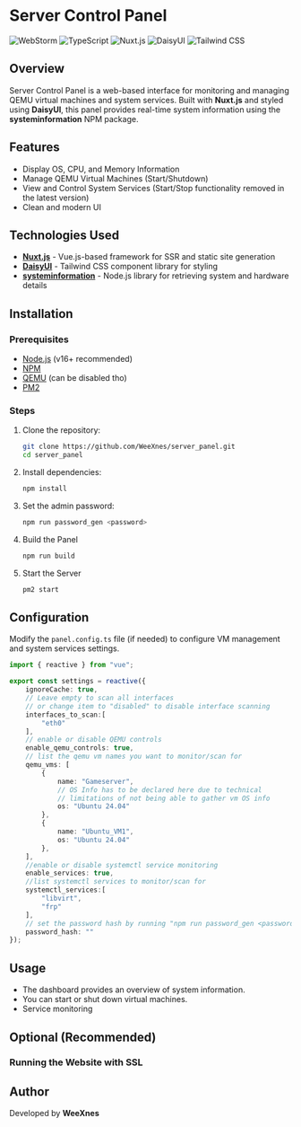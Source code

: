# Server Control Panel


![WebStorm](https://img.shields.io/badge/WebStorm-000000?style=for-the-badge&logo=WebStorm&logoColor=white)
![TypeScript](https://img.shields.io/badge/TypeScript-007ACC?style=for-the-badge&logo=typescript&logoColor=white)
![Nuxt.js](https://img.shields.io/badge/nuxt%20js-00C58E?style=for-the-badge&logo=nuxtdotjs&logoColor=white)
![DaisyUI](https://img.shields.io/badge/daisyUI-1ad1a5?style=for-the-badge&logo=daisyui&logoColor=white)
![Tailwind CSS](https://img.shields.io/badge/Tailwind_CSS-38B2AC?style=for-the-badge&logo=tailwind-css&logoColor=white)

## Overview

Server Control Panel is a web-based interface for monitoring and managing QEMU virtual machines and system services. Built with **Nuxt.js** and styled using **DaisyUI**, this panel provides real-time system information using the **systeminformation** NPM package.

## Features

- Display OS, CPU, and Memory Information
- Manage QEMU Virtual Machines (Start/Shutdown)
- View and Control System Services (Start/Stop functionality removed in the latest version)
- Clean and modern UI

## Technologies Used

- **[Nuxt.js](https://nuxt.com/)** - Vue.js-based framework for SSR and static site generation
- **[DaisyUI](https://daisyui.com/)** - Tailwind CSS component library for styling
- **[systeminformation](https://www.npmjs.com/package/systeminformation)** - Node.js library for retrieving system and hardware details



## Installation

### Prerequisites

- [Node.js](https://nodejs.org/) (v16+ recommended)
- [NPM](https://www.npmjs.com/)
- [QEMU](https://documentation.ubuntu.com/server/how-to/virtualisation/virtual-machine-manager/index.html) (can be disabled tho)
- [PM2](https://pm2.keymetrics.io/)

### Steps

1. Clone the repository:
   ```sh
   git clone https://github.com/WeeXnes/server_panel.git
   cd server_panel
   ```
2. Install dependencies:
   ```sh
   npm install
   ```
3. Set the admin password:
   ```sh
   npm run password_gen <password>
   ```
4. Build the Panel
   ```sh
   npm run build
   ```
5. Start the Server
   ```sh
   pm2 start
   ```

## Configuration

Modify the `panel.config.ts` file (if needed) to configure VM management and system services settings.

```ts
import { reactive } from "vue";

export const settings = reactive({
    ignoreCache: true,
    // Leave empty to scan all interfaces
    // or change item to "disabled" to disable interface scanning
    interfaces_to_scan:[
        "eth0"
    ],
    // enable or disable QEMU controls
    enable_qemu_controls: true,
    // list the qemu vm names you want to monitor/scan for
    qemu_vms: [
        {
            name: "Gameserver",
            // OS Info has to be declared here due to technical 
            // limitations of not being able to gather vm OS info
            os: "Ubuntu 24.04"
        },
        {
            name: "Ubuntu_VM1",
            os: "Ubuntu 24.04"
        },
    ],
    //enable or disable systemctl service monitoring
    enable_services: true,
    //list systemctl services to monitor/scan for
    systemctl_services:[
        "libvirt",
        "frp"
    ],
    // set the password hash by running "npm run password_gen <password>" before building
    password_hash: ""
});
```


## Usage

- The dashboard provides an overview of system information.
- You can start or shut down virtual machines.
- Service monitoring

## Optional (Recommended)

### Running the Website with SSL















## Author

Developed by **WeeXnes**

